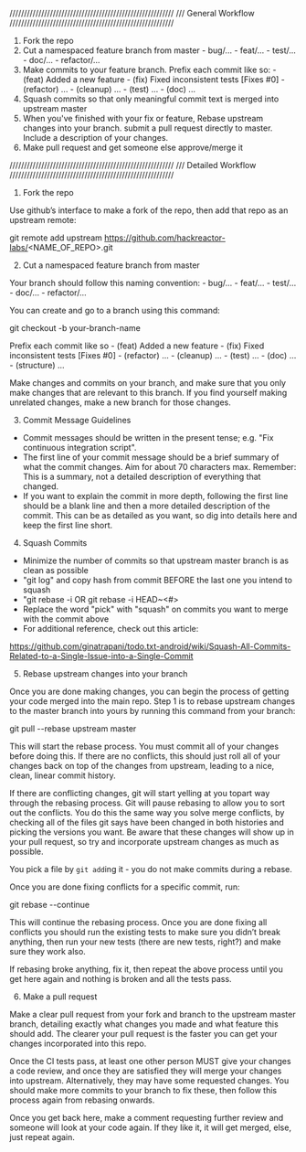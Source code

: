 /////////////////////////////////////////////////////////
/// General Workflow
/////////////////////////////////////////////////////////

  1. Fork the repo
  2. Cut a namespaced feature branch from master
    - bug/...
    - feat/...
    - test/...
    - doc/...
    - refactor/...
  3. Make commits to your feature branch. Prefix each commit like so:
    - (feat) Added a new feature
    - (fix) Fixed inconsistent tests [Fixes #0]
    - (refactor) ...
    - (cleanup) ...
    - (test) ...
    - (doc) ...
  4. Squash commits so that only meaningful commit text is merged into upstream master
  5. When you've finished with your fix or feature, Rebase upstream changes into your branch. submit a pull request
     directly to master. Include a description of your changes.
  6. Make pull request and get someone else approve/merge it


/////////////////////////////////////////////////////////
/// Detailed Workflow
/////////////////////////////////////////////////////////

1) Fork the repo

  Use github’s interface to make a fork of the repo, then add that repo as an upstream remote:

  git remote add upstream https://github.com/hackreactor-labs/<NAME_OF_REPO>.git


2) Cut a namespaced feature branch from master

  Your branch should follow this naming convention:
    - bug/...
    - feat/...
    - test/...
    - doc/...
    - refactor/...

  You can create and go to a branch using this command:

  git checkout -b your-branch-name

  Prefix each commit like so
    - (feat) Added a new feature
    - (fix) Fixed inconsistent tests [Fixes #0]
    - (refactor) ...
    - (cleanup) ...
    - (test) ...
    - (doc) ...
    - (structure) ...

  Make changes and commits on your branch, and make sure that you
  only make changes that are relevant to this branch. If you find
  yourself making unrelated changes, make a new branch for those
  changes.


3) Commit Message Guidelines

  - Commit messages should be written in the present tense; e.g. "Fix continuous
    integration script".
  - The first line of your commit message should be a brief summary of what the
    commit changes. Aim for about 70 characters max. Remember: This is a summary,
    not a detailed description of everything that changed.
  - If you want to explain the commit in more depth, following the first line should
    be a blank line and then a more detailed description of the commit. This can be
    as detailed as you want, so dig into details here and keep the first line short.


4) Squash Commits

  - Minimize the number of commits so that upstream master branch is as clean as possible
  - "git log" and copy hash from commit BEFORE the last one you intend to squash
  - "git rebase -i <paste hash> OR git rebase -i HEAD~<#>
  - Replace the word "pick" with "squash" on commits you want to merge with the commit above
  - For additional reference, check out this article:

  https://github.com/ginatrapani/todo.txt-android/wiki/Squash-All-Commits-Related-to-a-Single-Issue-into-a-Single-Commit


5) Rebase upstream changes into your branch

  Once you are done making changes, you can begin the process of getting
  your code merged into the main repo. Step 1 is to rebase upstream
  changes to the master branch into yours by running this command
  from your branch:

  git pull --rebase upstream master 

  This will start the rebase process. You must commit all of your changes
  before doing this. If there are no conflicts, this should just roll all
  of your changes back on top of the changes from upstream, leading to a
  nice, clean, linear commit history.

  If there are conflicting changes, git will start yelling at you topart way
  through the rebasing process. Git will pause rebasing to allow you to sort
  out the conflicts. You do this the same way you solve merge conflicts,
  by checking all of the files git says have been changed in both histories
  and picking the versions you want. Be aware that these changes will show
  up in your pull request, so try and incorporate upstream changes as much
  as possible.

  You pick a file by `git add`ing it - you do not make commits during a
  rebase.

  Once you are done fixing conflicts for a specific commit, run:

  git rebase --continue

  This will continue the rebasing process. Once you are done fixing all
  conflicts you should run the existing tests to make sure you didn’t break
  anything, then run your new tests (there are new tests, right?) and
  make sure they work also.

  If rebasing broke anything, fix it, then repeat the above process until
  you get here again and nothing is broken and all the tests pass.


6) Make a pull request

  Make a clear pull request from your fork and branch to the upstream master
  branch, detailing exactly what changes you made and what feature this
  should add. The clearer your pull request is the faster you can get
  your changes incorporated into this repo.

  Once the CI tests pass, at least one other person MUST give your changes a code review, and once
  they are satisfied they will merge your changes into upstream. Alternatively,
  they may have some requested changes. You should make more commits to your
  branch to fix these, then follow this process again from rebasing onwards.

  Once you get back here, make a comment requesting further review and
  someone will look at your code again. If they like it, it will get merged,
  else, just repeat again.